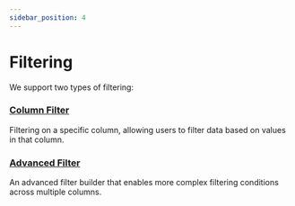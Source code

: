 ```yaml
---
sidebar_position: 4
---
```


# Filtering

We support two types of filtering:

### [Column Filter](column-filter)
Filtering on a specific column, allowing users to filter data based on values in that column.

### [Advanced Filter](advanced-filter)
An advanced filter builder that enables more complex filtering conditions across multiple columns.

